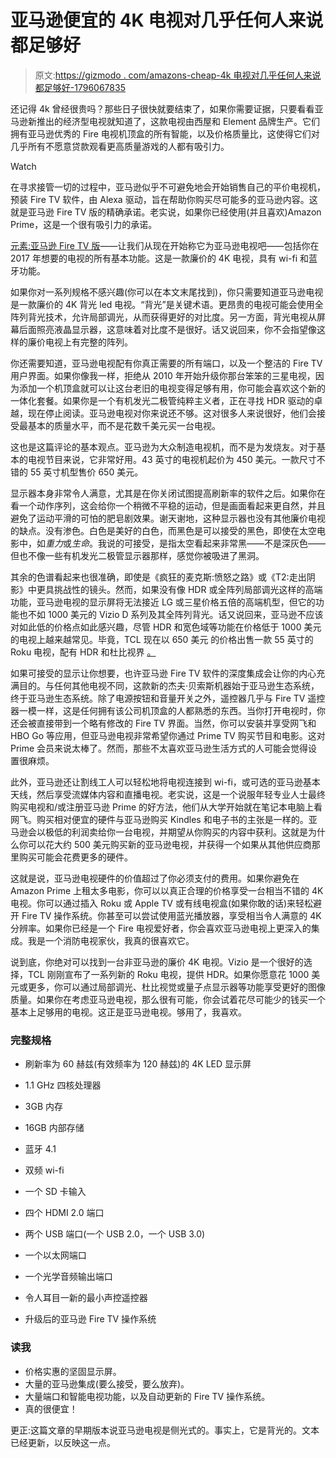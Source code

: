 # 亚马逊便宜的 4K 电视对几乎任何人来说都足够好

> 原文:[https://gizmodo . com/amazons-cheap-4k 电视对几乎任何人来说都足够好-1796067835](https://gizmodo.com/amazons-cheap-4k-tvs-are-good-enough-for-almost-anyone-1796067835)

还记得 4k 曾经很贵吗？那些日子很快就要结束了，如果你需要证据，只要看看亚马逊新推出的经济型电视就知道了，这款电视由西屋和 Element 品牌生产。它们拥有亚马逊优秀的 Fire 电视机顶盒的所有智能，以及价格质量比，这使得它们对几乎所有不愿意贷款观看更高质量游戏的人都有吸引力。

Watch

在寻求接管一切的过程中，亚马逊似乎不可避免地会开始销售自己的平价电视机，预装 Fire TV 软件，由 Alexa 驱动，旨在帮助你购买尽可能多的亚马逊内容。这就是亚马逊 Fire TV 版的精确承诺。老实说，如果你已经使用(并且喜欢)Amazon Prime，这是一个很有吸引力的承诺。

[元素:亚马逊 Fire TV 版](https://www.amazon.com/All-New-Element-55-Inch-Ultra-Smart/dp/B06XDC9RBJ?asc_campaign=InlineText&asc_refurl=https://gizmodo.com/amazons-cheap-4k-tvs-are-good-enough-for-almost-anyone-1796067835&asc_source=&tag=kinjagizmodolink-20)——让我们从现在开始称它为亚马逊电视吧——包括你在 2017 年想要的电视的所有基本功能。这是一款廉价的 4K 电视，具有 wi-fi 和蓝牙功能。

如果你对一系列规格不感兴趣(你可以在本文末尾找到)，你只需要知道亚马逊电视是一款廉价的 4K 背光 led 电视。“背光”是关键术语。更昂贵的电视可能会使用全阵列背光技术，允许局部调光，从而获得更好的对比度。另一方面，背光电视从屏幕后面照亮液晶显示器，这意味着对比度不是很好。话又说回来，你不会指望像这样的廉价电视上有完整的阵列。

你还需要知道，亚马逊电视配有你真正需要的所有端口，以及一个整洁的 Fire TV 用户界面。如果你像我一样，拒绝从 2010 年开始升级你那台笨笨的三星电视，因为添加一个机顶盒就可以让这台老旧的电视变得足够有用，你可能会喜欢这个新的一体化套餐。如果你是一个有机发光二极管纯粹主义者，正在寻找 HDR 驱动的卓越，现在停止阅读。亚马逊电视对你来说还不够。这对很多人来说很好，他们会接受最基本的质量水平，而不是花数千美元买一台电视。

这也是这篇评论的基本观点。亚马逊为大众制造电视机，而不是为发烧友。对于基本的电视节目来说，它非常好用。43 英寸的电视机起价为 450 美元。一款尺寸不错的 55 英寸机型售价 650 美元。

显示器本身非常令人满意，尤其是在你关闭试图提高刷新率的软件之后。如果你在看一个动作序列，这会给你一个稍微不平稳的运动，但是画面看起来更自然，并且避免了运动平滑的可怕的肥皂剧效果。谢天谢地，这种显示器也没有其他廉价电视的缺点。没有渗色。白色是美好的白色，而黑色是可以接受的黑色，即使在太空电影中，如*重力*或*生命*。我说的可接受，是指太空看起来非常黑——不是深灰色——但也不像一些有机发光二极管显示器那样，感觉你被吸进了黑洞。

其余的色谱看起来也很准确，即使是《疯狂的麦克斯:愤怒之路》或《T2:走出阴影》中更具挑战性的镜头。然而，如果没有像 HDR 或全阵列局部调光这样的高端功能，亚马逊电视的显示屏将无法接近 LG 或三星价格五倍的高端机型，但它的功能也不如 1000 美元的 Vizio D 系列及其全阵列背光。话又说回来，亚马逊不应该对如此低的价格点如此感兴趣，尽管 HDR 和宽色域等功能在价格低于 1000 美元的电视上越来越常见。毕竟，TCL 现在以 650 美元 的价格出售一款 55 英寸的 Roku 电视，配有 HDR 和杜比视界 [。](http://www.tclusa.com/products/home-theater/p-series/tcl-55-class-p-series-4k-uhd-hdr-roku-smart-tv-55p607)

如果可接受的显示让你想要，也许亚马逊 Fire TV 软件的深度集成会让你的内心充满目的。与任何其他电视不同，这款新的杰夫·贝索斯机器始于亚马逊生态系统，终于亚马逊生态系统。除了电源按钮和音量开关之外，遥控器几乎与 Fire TV 遥控器一模一样，这是任何拥有该公司机顶盒的人都熟悉的东西。当你打开电视时，你还会被直接带到一个略有修改的 Fire TV 界面。当然，你可以安装并享受网飞和 HBO Go 等应用，但亚马逊电视非常希望你通过 Prime TV 购买节目和电影。这对 Prime 会员来说太棒了。然而，那些不太喜欢亚马逊生活方式的人可能会觉得设置很麻烦。

此外，亚马逊还让割线工人可以轻松地将电视连接到 wi-fi，或可选的亚马逊基本天线，然后享受流媒体内容和直播电视。老实说，这是一个说服年轻专业人士最终购买电视和/或注册亚马逊 Prime 的好方法，他们从大学开始就在笔记本电脑上看网飞。购买相对便宜的硬件与亚马逊购买 Kindles 和电子书的主张是一样的。亚马逊会以极低的利润卖给你一台电视，并期望从你购买的内容中获利。这就是为什么你可以花大约 500 美元购买新的亚马逊电视，并获得一个如果从其他供应商那里购买可能会花费更多的硬件。

这就是说，亚马逊电视硬件的价值超过了你必须支付的费用。如果你避免在 Amazon Prime 上租太多电影，你可以以真正合理的价格享受一台相当不错的 4K 电视。你可以通过插入 Roku 或 Apple TV 或有线电视盒(如果你敢的话)来轻松避开 Fire TV 操作系统。你甚至可以尝试使用蓝光播放器，享受相当令人满意的 4K 分辨率。如果你已经是一个 Fire 电视爱好者，你会喜欢亚马逊电视上更深入的集成。我是一个消防电视家伙，我真的很喜欢它。

说到底，你绝对可以找到一台非亚马逊的廉价 4K 电视。Vizio 是一个很好的选择，TCL 刚刚宣布了一系列新的 Roku 电视，提供 HDR。如果你愿意花 1000 美元或更多，你可以通过局部调光、杜比视觉或量子点显示器等功能享受更好的图像质量。如果你在考虑亚马逊电视，那么很有可能，你会试着花尽可能少的钱买一个基本上足够用的电视。这正是亚马逊电视。够用了，我喜欢。

### 完整规格

*   刷新率为 60 赫兹(有效频率为 120 赫兹)的 4K LED 显示屏

*   1.1 GHz 四核处理器

*   3GB 内存

*   16GB 内部存储

*   蓝牙 4.1

*   双频 wi-fi

*   一个 SD 卡输入

*   四个 HDMI 2.0 端口

*   两个 USB 端口(一个 USB 2.0，一个 USB 3.0)

*   一个以太网端口

*   一个光学音频输出端口

*   令人耳目一新的最小声控遥控器

*   升级后的亚马逊 Fire TV 操作系统

### 读我

*   价格实惠的坚固显示屏。
*   大量的亚马逊集成(要么接受，要么放弃)。
*   大量端口和智能电视功能，以及自动更新的 Fire TV 操作系统。
*   真的很便宜！

更正:这篇文章的早期版本说亚马逊电视是侧光式的。事实上，它是背光的。文本已经更新，以反映这一点。